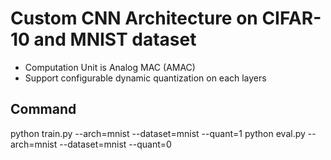 # Custom CNN Architecture on CIFAR-10 and MNIST dataset

- Computation Unit is Analog MAC (AMAC)
- Support configurable dynamic quantization on each layers

## Command
 python train.py --arch=mnist --dataset=mnist --quant=1
 python eval.py --arch=mnist --dataset=mnist --quant=0
